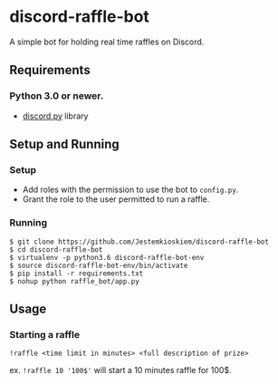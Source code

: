 # discord-raffle-bot
A simple bot for holding real time raffles on Discord.

## Requirements
### Python 3.0 or newer.
* [discord.py](https://github.com/Rapptz/discord.py) library

## Setup and Running
### Setup
* Add roles with the permission to use the bot to `config.py`.
* Grant the role to the user permitted to run a raffle.

### Running
```
$ git clone https://github.com/Jestemkioskiem/discord-raffle-bot
$ cd discord-raffle-bot
$ virtualenv -p python3.6 discord-raffle-bot-env
$ source discord-raffle-bot-env/bin/activate
$ pip install -r requirements.txt
$ nohup python raffle_bot/app.py
```

## Usage

### Starting a raffle
```!raffle <time limit in minutes> <full description of prize>```

ex.
```!raffle 10 '100$'``` will start a 10 minutes raffle for 100$.
